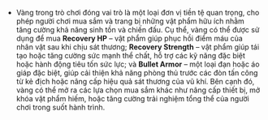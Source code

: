 - Vàng trong trò chơi đóng vai trò là một loại đơn vị tiền tệ quan trọng, cho phép người chơi mua sắm và trang bị những vật phẩm hữu ích nhằm tăng cường khả năng sinh tồn và chiến đấu. Cụ thể, vàng có thể được sử dụng để mua **Recovery HP** – vật phẩm giúp phục hồi điểm máu của nhân vật sau khi chịu sát thương; **Recovery Strength** – vật phẩm giúp tái tạo hoặc tăng cường sức mạnh thể chất, hỗ trợ các kỹ năng đặc biệt hoặc hành động tiêu tốn sức lực; và **Bullet Armor** – một loại đạn hoặc áo giáp đặc biệt, giúp cải thiện khả năng phòng thủ trước các đòn tấn công từ kẻ địch hoặc nâng cấp hiệu quả sát thương của vũ khí. Bên cạnh đó, vàng có thể mở ra các lựa chọn mua sắm khác như nâng cấp thiết bị, mở khóa vật phẩm hiếm, hoặc tăng cường trải nghiệm tổng thể của người chơi trong suốt hành trình.